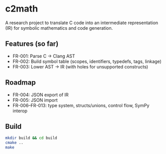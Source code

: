 # c2math

A research project to translate C code into an intermediate representation (IR) for symbolic mathematics and code generation.

## Features (so far)
- FR-001: Parse C → Clang AST
- FR-002: Build symbol table (scopes, identifiers, typedefs, tags, linkage)
- FR-003: Lower AST → IR (with holes for unsupported constructs)

## Roadmap
- FR-004: JSON export of IR
- FR-005: JSON import
- FR-006–FR-013: type system, structs/unions, control flow, SymPy interop

## Build
```bash
mkdir build && cd build
cmake ..
make
